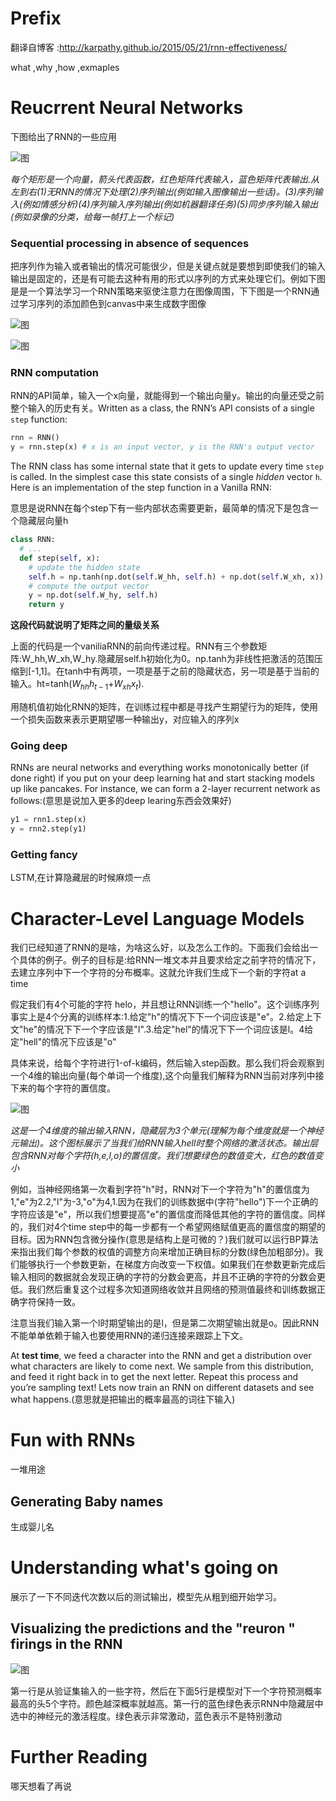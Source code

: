 # Prefix

翻译自博客 :http://karpathy.github.io/2015/05/21/rnn-effectiveness/

what ,why ,how ,exmaples

# Reucrrent Neural Networks

下图给出了RNN的一些应用

![图](diags.jpeg)

*每个矩形是一个向量，箭头代表函数，红色矩阵代表输入，蓝色矩阵代表输出.从左到右(1)无RNN的情况下处理(2)序列输出(例如输入图像输出一些话)。(3)序列输入(例如情感分析)(4)序列输入序列输出(例如机器翻译任务)(5)同步序列输入输出(例如录像的分类，给每一帧打上一个标记)*



### Sequential processing in absence of sequences

把序列作为输入或者输出的情况可能很少，但是关键点就是要想到即使我们的输入输出是固定的，还是有可能去这种有用的形式以序列的方式来处理它们。例如下图是是一个算法学习一个RNN策略来驱使注意力在图像周围，下下图是一个RNN通过学习序列的添加颜色到canvas中来生成数字图像

![图](house_read.gif)



![图](house_generate.gif)

### RNN computation

RNN的API简单，输入一个x向量，就能得到一个输出向量y。输出的向量还受之前整个输入的历史有关。Written as a class, the RNN’s API consists of a single `step` function:

```python
rnn = RNN()
y = rnn.step(x) # x is an input vector, y is the RNN's output vector
```

The RNN class has some internal state that it gets to update every time `step` is called. In the simplest case this state consists of a single *hidden* vector `h`. Here is an implementation of the step function in a Vanilla RNN:

意思是说RNN在每个step下有一些内部状态需要更新，最简单的情况下是包含一个隐藏层向量h

```python
class RNN:
  # ...
  def step(self, x):
    # update the hidden state
    self.h = np.tanh(np.dot(self.W_hh, self.h) + np.dot(self.W_xh, x))
    # compute the output vector
    y = np.dot(self.W_hy, self.h)
    return y
```

**这段代码就说明了矩阵之间的量级关系**

上面的代码是一个vaniliaRNN的前向传递过程。RNN有三个参数矩阵:W_hh,W_xh,W_hy.隐藏层self.h初始化为0。np.tanh为非线性把激活的范围压缩到[-1,1]。在tanh中有两项，一项是基于之前的隐藏状态，另一项是基于当前的输入。ht=tanh($W_{hh}$$h_{t−1}$+$W_{xh}$$x_t$).

用随机值初始化RNN的矩阵，在训练过程中都是寻找产生期望行为的矩阵，使用一个损失函数来表示更期望哪一种输出y，对应输入的序列x

### Going deep  

RNNs are neural networks and everything works monotonically better (if done right) if you put on your deep learning hat and start stacking models up like pancakes. For instance, we can form a 2-layer recurrent network as follows:(意思是说加入更多的deep learing东西会效果好)

```python
y1 = rnn1.step(x)
y = rnn2.step(y1)
```

### Getting fancy

LSTM,在计算隐藏层的时候麻烦一点



# Character-Level Language Models

我们已经知道了RNN的是啥，为啥这么好，以及怎么工作的。下面我们会给出一个具体的例子。例子的目标是:给RNN一堆文本并且要求给定之前字符的情况下，去建立序列中下一个字符的分布概率。这就允许我们生成下一个新的字符at a time

假定我们有4个可能的字符 helo，并且想让RNN训练一个"hello"。这个训练序列事实上是4个分离的训练样本:1.给定"h"的情况下下一个词应该是"e"。2.给定上下文"he"的情况下下一个字应该是"I".3.给定"hel"的情况下下一个词应该是l。4给定"hell"的情况下应该是"o"

具体来说，给每个字符进行1-of-k编码，然后输入step函数。那么我们将会观察到一个4维的输出向量(每个单词一个维度),这个向量我们解释为RNN当前对序列中接下来的每个字符的置信度。

![图](charseq.jpeg)

*这是一个4维度的输出输入RNN，隐藏层为3个单元(理解为每个维度就是一个神经元输出)。这个图标展示了当我们给RNN输入hell时整个网络的激活状态。输出层包含RNN对每个字符(h,e,l,o)的置信度。我们想要绿色的数值变大，红色的数值变小*

例如，当神经网络第一次看到字符"h"时，RNN对下一个字符为"h"的置信度为1,"e"为2.2,"l"为-3,"o"为4,1.因为在我们的训练数据中(字符"hello")下一个正确的字符应该是"e"，所以我们想要提高"e"的置信度而降低其他的字符的置信度。同样的，我们对4个time step中的每一步都有一个希望网络赋值更高的置信度的期望的目标。因为RNN包含微分操作(意思是结构上是可微的？)我们就可以运行BP算法来指出我们每个参数的权值的调整方向来增加正确目标的分数(绿色加粗部分)。我们能够执行一个参数更新，在梯度方向改变一下权值。如果我们在参数更新完成后输入相同的数据就会发现正确的字符的分数会更高，并且不正确的字符的分数会更低。我们然后重复这个过程多次知道网络收敛并且网络的预测值最终和训练数据正确字符保持一致。

注意当我们输入第一个l时期望输出的是l，但是第二次期望输出就是o。因此RNN不能单单依赖于输入也要使用RNN的递归连接来跟踪上下文。

At **test time**, we feed a character into the RNN and get a distribution over what characters are likely to come next. We sample from this distribution, and feed it right back in to get the next letter. Repeat this process and you’re sampling text! Lets now train an RNN on different datasets and see what happens.(意思就是把输出的概率最高的词往下输入)

# Fun with RNNs

一堆用途

## 

## Generating Baby names

生成婴儿名

# Understanding what's going on 

展示了一下不同迭代次数以后的测试输出，模型先从粗到细开始学习。

## Visualizing the predictions and the "reuron " firings in the RNN

![图](under1.jpeg)

第一行是从验证集输入的一些字符，然后在下面5行是模型对下一个字符预测概率最高的头5个字符。颜色越深概率就越高。第一行的蓝色绿色表示RNN中隐藏层中选中的神经元的激活程度。绿色表示非常激动，蓝色表示不是特别激动

# Further Reading

哪天想看了再说





